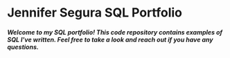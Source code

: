 # Jennifer Segura SQL Portfolio

##### Welcome to my SQL portfolio! This code repository contains examples of SQL I've written. Feel free to take a look and reach out if you have any questions. 
